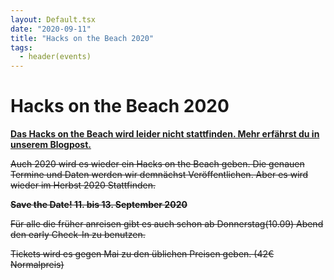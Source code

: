 ```yaml
---
layout: Default.tsx
date: "2020-09-11"
title: "Hacks on the Beach 2020"
tags:
  - header(events)
---
```


# Hacks on the Beach 2020

[**Das Hacks on the Beach wird leider nicht stattfinden. Mehr erfährst du in unserem Blogpost.**](https://chaostreff-flensburg.de/2020/resave-this-date-hacks-on-the-beach-2020-2021/)

<s>Auch 2020 wird es wieder ein Hacks on the Beach geben. Die genauen Termine und Daten werden wir demnächst Veröffentlichen. Aber es wird wieder im Herbst 2020 Stattfinden.</s>

<s><strong>Save the Date! 11. bis 13. September 2020</strong></s>

<s>Für alle die früher anreisen gibt es auch schon ab Donnerstag(10.09) Abend den early Check-In zu benutzen.</s>

<s>Tickets wird es gegen Mai zu den üblichen Preisen geben. (42€ Normalpreis)</s>